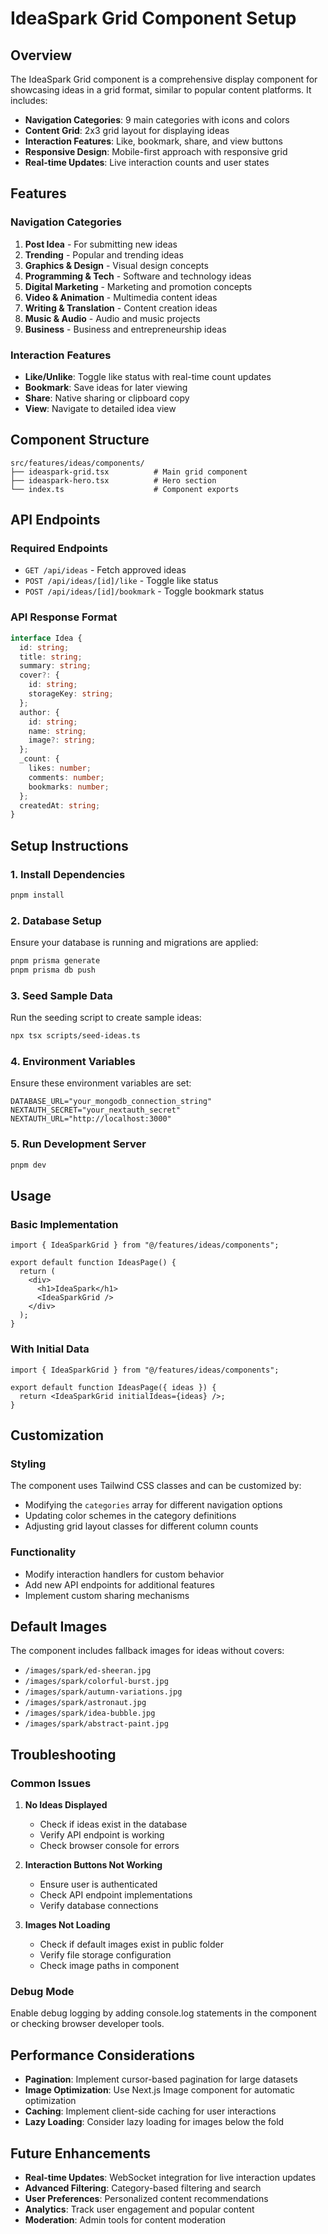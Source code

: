 # IdeaSpark Grid Component Setup

## Overview

The IdeaSpark Grid component is a comprehensive display component for showcasing ideas in a grid format, similar to popular content platforms. It includes:

- **Navigation Categories**: 9 main categories with icons and colors
- **Content Grid**: 2x3 grid layout for displaying ideas
- **Interaction Features**: Like, bookmark, share, and view buttons
- **Responsive Design**: Mobile-first approach with responsive grid
- **Real-time Updates**: Live interaction counts and user states

## Features

### Navigation Categories
1. **Post Idea** - For submitting new ideas
2. **Trending** - Popular and trending ideas
3. **Graphics & Design** - Visual design concepts
4. **Programming & Tech** - Software and technology ideas
5. **Digital Marketing** - Marketing and promotion concepts
6. **Video & Animation** - Multimedia content ideas
7. **Writing & Translation** - Content creation ideas
8. **Music & Audio** - Audio and music projects
9. **Business** - Business and entrepreneurship ideas

### Interaction Features
- **Like/Unlike**: Toggle like status with real-time count updates
- **Bookmark**: Save ideas for later viewing
- **Share**: Native sharing or clipboard copy
- **View**: Navigate to detailed idea view

## Component Structure

```
src/features/ideas/components/
├── ideaspark-grid.tsx          # Main grid component
├── ideaspark-hero.tsx          # Hero section
└── index.ts                    # Component exports
```

## API Endpoints

### Required Endpoints
- `GET /api/ideas` - Fetch approved ideas
- `POST /api/ideas/[id]/like` - Toggle like status
- `POST /api/ideas/[id]/bookmark` - Toggle bookmark status

### API Response Format
```typescript
interface Idea {
  id: string;
  title: string;
  summary: string;
  cover?: {
    id: string;
    storageKey: string;
  };
  author: {
    id: string;
    name: string;
    image?: string;
  };
  _count: {
    likes: number;
    comments: number;
    bookmarks: number;
  };
  createdAt: string;
}
```

## Setup Instructions

### 1. Install Dependencies
```bash
pnpm install
```

### 2. Database Setup
Ensure your database is running and migrations are applied:
```bash
pnpm prisma generate
pnpm prisma db push
```

### 3. Seed Sample Data
Run the seeding script to create sample ideas:
```bash
npx tsx scripts/seed-ideas.ts
```

### 4. Environment Variables
Ensure these environment variables are set:
```env
DATABASE_URL="your_mongodb_connection_string"
NEXTAUTH_SECRET="your_nextauth_secret"
NEXTAUTH_URL="http://localhost:3000"
```

### 5. Run Development Server
```bash
pnpm dev
```

## Usage

### Basic Implementation
```tsx
import { IdeaSparkGrid } from "@/features/ideas/components";

export default function IdeasPage() {
  return (
    <div>
      <h1>IdeaSpark</h1>
      <IdeaSparkGrid />
    </div>
  );
}
```

### With Initial Data
```tsx
import { IdeaSparkGrid } from "@/features/ideas/components";

export default function IdeasPage({ ideas }) {
  return <IdeaSparkGrid initialIdeas={ideas} />;
}
```

## Customization

### Styling
The component uses Tailwind CSS classes and can be customized by:
- Modifying the `categories` array for different navigation options
- Updating color schemes in the category definitions
- Adjusting grid layout classes for different column counts

### Functionality
- Modify interaction handlers for custom behavior
- Add new API endpoints for additional features
- Implement custom sharing mechanisms

## Default Images

The component includes fallback images for ideas without covers:
- `/images/spark/ed-sheeran.jpg`
- `/images/spark/colorful-burst.jpg`
- `/images/spark/autumn-variations.jpg`
- `/images/spark/astronaut.jpg`
- `/images/spark/idea-bubble.jpg`
- `/images/spark/abstract-paint.jpg`

## Troubleshooting

### Common Issues

1. **No Ideas Displayed**
   - Check if ideas exist in the database
   - Verify API endpoint is working
   - Check browser console for errors

2. **Interaction Buttons Not Working**
   - Ensure user is authenticated
   - Check API endpoint implementations
   - Verify database connections

3. **Images Not Loading**
   - Check if default images exist in public folder
   - Verify file storage configuration
   - Check image paths in component

### Debug Mode
Enable debug logging by adding console.log statements in the component or checking browser developer tools.

## Performance Considerations

- **Pagination**: Implement cursor-based pagination for large datasets
- **Image Optimization**: Use Next.js Image component for automatic optimization
- **Caching**: Implement client-side caching for user interactions
- **Lazy Loading**: Consider lazy loading for images below the fold

## Future Enhancements

- **Real-time Updates**: WebSocket integration for live interaction updates
- **Advanced Filtering**: Category-based filtering and search
- **User Preferences**: Personalized content recommendations
- **Analytics**: Track user engagement and popular content
- **Moderation**: Admin tools for content moderation

